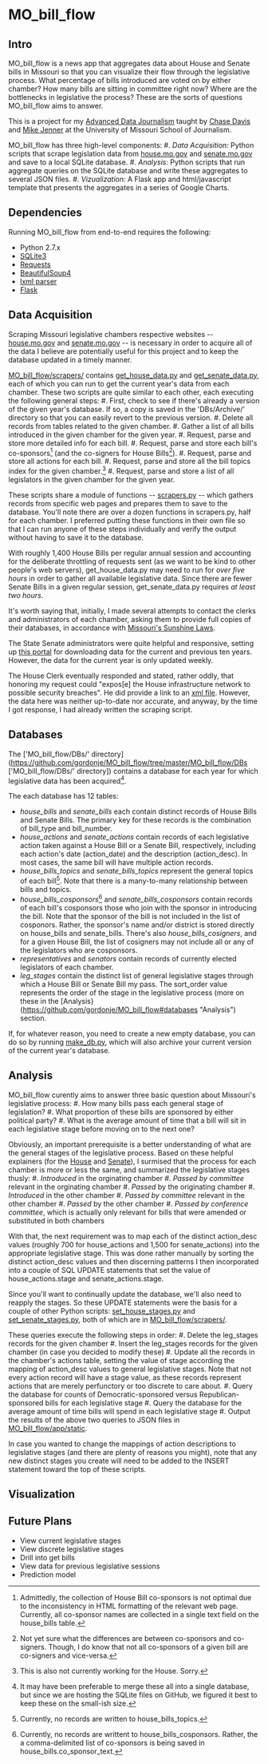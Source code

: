MO_bill_flow
=============

Intro
-----

MO_bill_flow is a news app that aggregates data about House and Senate bills in Missouri so that you can visualize their flow through the legislative process. What percentage of bills introduced are voted on by either chamber? How many bills are sitting in committee right now? Where are the bottlenecks in legislative the process? These are the sorts of questions MO_bill_flow aims to answer.

This is a project for my [Advanced Data Journalism](https://github.com/cjdd3b/advanced-data-journalism/ "Advanced Data Journalism") taught by [Chase Davis](http://chasedavis.com/ "Chase Davis") and [Mike Jenner](http://journalism.missouri.edu/staff/michael-m-jenner/ "Mike Jenner") at the University of Missouri School of Journalism.

MO_bill_flow has three high-level components:
#. *Data Acquisition:* Python scripts that scrape legislation data from [house.mo.gov](http://www.house.mo.gov/ "house.mo.gov") and [senate.mo.gov](http://www.senate.mo.gov/ "senate.mo.gov") and save to a local SQLite database.
#. *Analysis:* Python scripts that run aggregate queries on the SQLite database and write these aggregates to several JSON files.
#. *Vizualization:* A Flask app and html/javascript template that presents the aggregates in a series of Google Charts.

Dependencies
------------

Running MO_bill_flow from end-to-end requires the following:

* 	Python 2.7.x
* 	[SQLite3](http://www.sqlite.org "SQLite3")
* 	[Requests](http://docs.python-requests.org/en/latest/ "Requests")
* 	[BeautifulSoup4](http://www.crummy.com/software/BeautifulSoup/ "BeautifulSoup4")
* 	[lxml parser](http://lxml.de/index.html#download "lxml parser")
* 	[Flask](http://flask.pocoo.org/ "Flask")

Data Acquisition
----------------

Scraping Missouri legislative chambers respective websites -- [house.mo.gov](http://www.house.mo.gov/ "house.mo.gov") and [senate.mo.gov](http://www.senate.mo.gov/ "senate.mo.gov") -- is necessary in order to acquire all of the data I believe are potentially useful for this project and to keep the database updated in a timely manner.

[MO_bill_flow/scrapers/](https://github.com/gordonje/MO_bill_flow/tree/master/scrapers "MO_bill_flow/scrapers/") contains [get_house_data.py](https://github.com/gordonje/MO_bill_flow/blob/master/MO_bill_flow/get_house_data.py "get_house_data.py") and [get_senate_data.py](https://github.com/gordonje/MO_bill_flow/blob/master/MO_bill_flow/get_senate_data.py "get_senate_data.py"), each of which you can run to get the current year's data from each chamber. These two scripts are quite similar to each other, each executing the following general steps:
#. 	First, check to see if there's already a version of the given year's database. If so, a copy is saved in the 'DBs/Archive/' directory so that you can easily revert to the previous version.
#. 	Delete all records from tables related to the given chamber.
#.	Gather a list of all bills introduced in the given chamber for the given year.
#. 	Request, parse and store more detailed info for each bill.
#. 	Request, parse and store each bill's co-sponsors[^1] (and the co-signers for House Bills[^2]).
#. 	Request, parse and store all actions for each bill.
#.	Request, parse and store all the bill topics index for the given chamber.[^3] 
#. 	Request, parse and store a list of all legislators in the given chamber for the given year.

These scripts share a module of functions -- [scrapers.py](https://github.com/gordonje/MO_bill_flow/blob/master/scrapers/scrapers.py "scrapers.py") -- which gathers records from specific web pages and prepares them to save to the database. You'll note there are over a dozen functions in scrapers.py, half for each chamber. I preferred putting these functions in their own file so that I can run anyone of these steps individually and verify the output without having to save it to the database.

With roughly 1,400 House Bills per regular annual session and accounting for the deliberate throttling of requests sent (as we want to be kind to other people's web servers), get_house_data.py may need to run for _over five hours_ in order to gather all available legislative data. Since there are fewer Senate Bills in a given regular session, get_senate_data.py requires _at least two hours_.

It's worth saying that, initially, I made several attempts to contact the clerks and administrators of each chamber, asking them to provide full copies of their databases, in accordance with [Missouri's Sunshine Laws](http://www.house.mo.gov/ "http://www.moga.mo.gov/STATUTES/C610.HTM"). 

The State Senate administrators were quite helpful and responsive, setting up [this portal](http://www.senate.mo.gov/BTSPortal/ "this portal") for downloading data for the current and previous ten years. However, the data for the current year is only updated weekly. 

The House Clerk eventually responded and stated, rather oddly, that honoring my request could "expos[e] the House infrastructure network to possible security breaches". He did provide a link to an [xml file](http://www.house.mo.gov/export/allbills.xml "xml file"). However, the data here was neither up-to-date nor accurate, and anyway, by the time I got response, I had already written the scraping script.

Databases
---------

The ['MO_bill_flow/DBs/' directory](https://github.com/gordonje/MO_bill_flow/tree/master/MO_bill_flow/DBs ['MO_bill_flow/DBs/' directory]) contains a database for each year for which legislative data has been acquired[^4]. 

The each database has 12 tables:
*	*house_bills* and *senate_bills* each contain distinct records of House Bills and Senate Bills. The primary key for these records is the combination of bill_type and bill_number.
*	*house_actions* and *senate_actions* contain records of each legislative action taken against a House Bill or a Senate Bill, respectively, including each action's date (action_date) and the description (action_desc). In most cases, the same bill will have multiple action records.
*	*house_bills_topics* and *senate_bills_topics* represent the general topics of each bill[^5]. Note that there is a many-to-many relationship between bills and topics.
*	*house_bills_cosponsors*[^6] and *senate_bills_cosponsors* contain records of each bill's cosponsors those who join with the sponsor in introducing the bill. Note that the sponsor of the bill is not included in the list of cosponors. Rather, the sponsor's name and/or district is stored directly on house_bills and senate_bills. There's also *house_bills_cosigners*, and for a given House Bill, the list of cosigners may not include all or any of the legislators who are cosponsors.
*	*representatives* and *senators* contain records of currently elected legislators of each chamber.
*	*leg_stages* contain the distinct list of general legislative stages through which a House Bill or Senate Bill my pass. The sort_order value represents the order of the stage in the legislative process (more on these in the [Analysis} (https://github.com/gordonje/MO_bill_flow#databases "Analysis") section.

If, for whatever reason, you need to create a new empty database, you can do so by running [make_db.py](https://github.com/gordonje/MO_bill_flow/blob/master/MO_bill_flow/make_db.py "make_db.py"), which will also archive your current version of the current year's database.

Analysis
--------

MO_bill_flow curently aims to answer three basic question about Missouri's legislative process:
#.	How many bills pass each general stage of legislation?
#.	What proportion of these bills are sponsored by either political party?
#.	What is the average amount of time that a bill will sit in each legislative stage before moving on to the next one?

Obviously, an important prerequisite is a better understanding of what are the general stages of the legislative process. Based on these helpful explainers (for the [House](http://www.house.mo.gov/content.aspx?info=/info/howbill.htm "House") and [Senate](http://www.house.mo.gov/content.aspx?info=/info/howbill.htm "Senate")), I surmised that the process for each chamber is more or less the same, and summarized the legislative stages thusly:
#.	*Introduced* in the orginating chamber
#.	*Passed by committee* relevant in the orginating chamber
#.	*Passed* by the originating chamber
#.	*Introduced* in the other chamber
#.	*Passed by committee* relevant in the other chamber
#.	*Passed* by the other chamber
#.	*Passed by conference committee*, which is actually only relevant for bills that were amended or substituted in both chambers

With that, the next requirement was to map each of the distinct action_desc values (roughly 700 for house_actions and 1,500 for senate_actions) into the appropriate legislative stage. This was done rather manually by sorting the distinct action_desc values and then discerning patterns I then incorporated into a couple of SQL UPDATE statements that set the value of house_actions.stage and senate_actions.stage.

Since you'll want to continually update the database, we'll also need to reapply the stages. So these UPDATE statements were the basis for a couple of other Python scripts: [set_house_stages.py](https://github.com/gordonje/MO_bill_flow/blob/master/MO_bill_flow/set_house_stages.py "set_house_stages.py") and [set_senate_stages.py](https://github.com/gordonje/MO_bill_flow/blob/master/MO_bill_flow/get_senate_data.py "set_senate_stages.py"), both of which are in [MO_bill_flow/scrapers/](https://github.com/gordonje/MO_bill_flow/tree/master/scrapers "MO_bill_flow/scrapers/").

These queries execute the following steps in order:
#.	Delete the leg_stages records for the given chamber
#.	Insert the leg_stages records for the given chamber (in case you decided to modify these)
#.	Update all the records in the chamber's actions table, setting the value of stage according the mapping of action_desc values to general legislative stages. Note that not every action record will have a stage value, as these records represent actions that are merely perfunctory or too discrete to care about.
#.	Query the database for counts of Democratic-sponsored versus Republican-sponsored bills for each legislative stage
#.	Query the database for the average amount of time bills will spend in each legislative stage
#.	Output the results of the above two queries to JSON files in [MO_bill_flow/app/static](https://github.com/gordonje/MO_bill_flow/tree/master/app/static "MO_bill_flow/app/static"). 

In case you wanted to change the mappings of action descriptions to legislative stages (and there are plenty of reasons you might), note that any new distinct stages you create will need to be added to the INSERT statement toward the top of these scripts.

Visualization
-------------



Future Plans
------------

* View current legislative stages
* View discrete legislative stages
* Drill into get bills
* View data for previous legislative sessions
* Prediction model

[^1]: Admittedly, the collection of House Bill co-sponsors is not optimal due to the inconsistency in HTML formatting of the relevant web page. Currently, all co-sponsor names are collected in a single text field on the house_bills table.
[^2]: Not yet sure what the differences are between co-sponsors and co-signers. Though, I do know that not all co-sponsors of a given bill are co-signers and vice-versa.
[^3]: This is also not currently working for the House. Sorry.
[^4]: It may have been preferable to merge these all into a single database, but since we are hosting the SQLite files on GitHub, we figured it best to keep these on the small-ish size.
[^5]: Currently, no records are written to house_bills_topics.
[^6]: Currently, no records are writtent to house_bills_cosponsors. Rather, the a comma-delimited list of co-sponsors is being saved in house_bills.co_sponsor_text. 